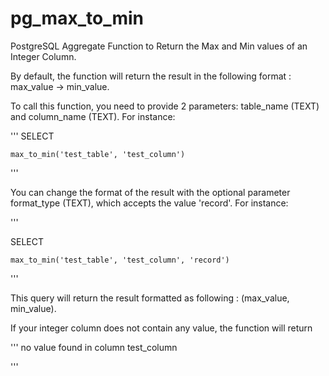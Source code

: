 # pg_max_to_min
PostgreSQL Aggregate Function to Return the Max and Min values of an Integer Column. 

By default, the function will return the result in the following format : max_value -> min_value. 

To call this function, you need to provide 2 parameters: table_name (TEXT) and column_name (TEXT). 
For instance: 

'''
SELECT 

    max_to_min('test_table', 'test_column')

'''

You can change the format of the result with the optional parameter format_type (TEXT), which accepts the value 'record'. 
For instance:

'''

SELECT 

    max_to_min('test_table', 'test_column', 'record')
    
'''    
    
This query will return the result formatted as following : (max_value, min_value). 

If your integer column does not contain any value, the function will return 

''' 
no value found in column test_column

''' 
